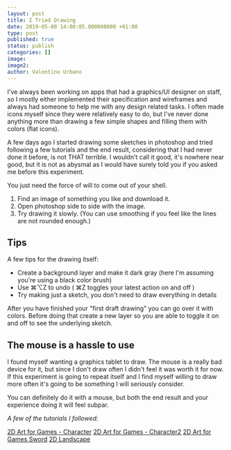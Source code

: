 ```yaml
---
layout: post
title: I Tried Drawing
date: 2019-05-00 14:00:05.000000000 +01:00
type: post
published: true
status: publish
categories: []
image:
image2:
author: Valentino Urbano
---
```


I've always been working on apps that had a graphics/UI designer on staff, so I mostly either implemented their specification and wireframes and always had someone to help me with any design related tasks. I often made icons myself since they were relatively easy to do, but I've never done anything more than drawing a few simple shapes and filling them with colors (flat icons).

A few days ago I started drawing some sketches in photoshop and tried following a few tutorials and the end result, considering that I had never done it before, is not THAT terrible. I wouldn't call it good, it's nowhere near good, but it is not as abysmal as I would have surely told you if you asked me before this experiment.

You just need the force of will to come out of your shell.

1. Find an image of something you like and download it.
2. Open photoshop side to side with the image.
3. Try drawing it slowly. (You can use smoothing if you feel like the lines are not rounded enough.)

## Tips

A few tips for the drawing itself:

- Create a background layer and make it dark gray (here I'm assuming you're using a black color brush)
- Use ⌘⌥Z to undo ( ⌘Z toggles your latest action on and off )
- Try making just a sketch, you don't need to draw everything in details

After you have finished your "first draft drawing" you can go over it with colors. Before doing that create a new layer so you are able to toggle it on and off to see the underlying sketch.

## The mouse is a hassle to use

I found myself wanting a graphics tablet to draw. The mouse is a really bad device for it, but since I don't draw often I didn't feel it was worth it for now. If this experiment is going to repeat itself and I find myself willing to draw more often it's going to be something I will seriously consider.

You can definitely do it with a mouse, but both the end result and your experience doing it will feel subpar.


_A few of the tutorials I followed:_

[2D Art for Games - Character][1]
[2D Art for Games - Character2][2]
[2D Art for Games Sword][3]
[2D Landscape][4]

[1]: https://www.youtube.com/watch?v=1kc2HGj8ef0
[2]: https://www.youtube.com/watch?v=SwcuqiVtLis&t=1273s
[3]: https://www.youtube.com/watch?v=wS2e8NGIMdk
[4]: https://www.youtube.com/watch?v=LBczOO5hOKc
